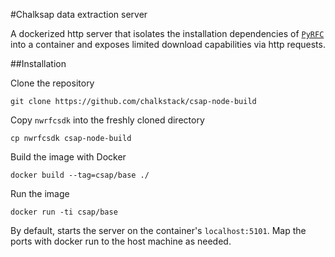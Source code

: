#Chalksap data extraction server

A dockerized http server that isolates the installation dependencies of [`PyRFC`](http://sap.github.io/PyRFC)
into a container and exposes limited download capabilities via http requests.

##Installation

Clone the repository
    
    git clone https://github.com/chalkstack/csap-node-build

Copy `nwrfcsdk` into the freshly cloned directory

    cp nwrfcsdk csap-node-build
    
Build the image with Docker

    docker build --tag=csap/base ./

Run the image

    docker run -ti csap/base
    
By default, starts the server on the container's `localhost:5101`.
Map the ports with docker run to the host machine as needed.
